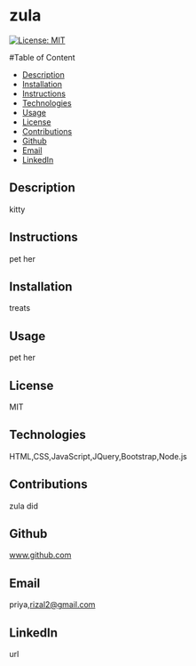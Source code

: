 # zula

  [![License: MIT](https://img.shields.io/badge/License-MIT-yellow.svg)](https://opensource.org/licenses/MIT)

#Table of Content
- [Description](#Description)
- [Installation](#Installation)
- [Instructions](#Instructions)
- [Technologies](#Technologies)
- [Usage](#Usage)
- [License](#License)
- [Contributions](#Contributions)
- [Github](#Github)
- [Email](#Email)
- [LinkedIn](#LinkedIn)

## Description
kitty

## Instructions
pet her

## Installation
treats

## Usage
pet her

## License
MIT

## Technologies
HTML,CSS,JavaScript,JQuery,Bootstrap,Node.js

## Contributions
zula did

## Github
www.github.com

## Email
priya,rizal2@gmail.com

## LinkedIn
url

